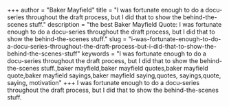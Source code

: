 +++
author = "Baker Mayfield"
title = "I was fortunate enough to do a docu-series throughout the draft process, but I did that to show the behind-the-scenes stuff."
description = "the best Baker Mayfield Quote: I was fortunate enough to do a docu-series throughout the draft process, but I did that to show the behind-the-scenes stuff."
slug = "i-was-fortunate-enough-to-do-a-docu-series-throughout-the-draft-process-but-i-did-that-to-show-the-behind-the-scenes-stuff"
keywords = "I was fortunate enough to do a docu-series throughout the draft process, but I did that to show the behind-the-scenes stuff.,baker mayfield,baker mayfield quotes,baker mayfield quote,baker mayfield sayings,baker mayfield saying,quotes, sayings,quote, saying, motivation"
+++
I was fortunate enough to do a docu-series throughout the draft process, but I did that to show the behind-the-scenes stuff.
